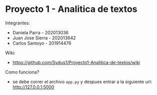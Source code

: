 # Proyecto 1 - Analitica de textos

Integrantes:
- Daniela Parra - 202013036
- Juan Jose Sierra - 202013642
- Carlos Santoyo - 201914476
  
Wiki:
- https://github.com/Sydus1/Proyecto1-Analitica-de-textos/wiki

Como funciona?
- se debe correr el archivo `app.py` y despues entrar a la siguiente url: http://127.0.0.1:5000
